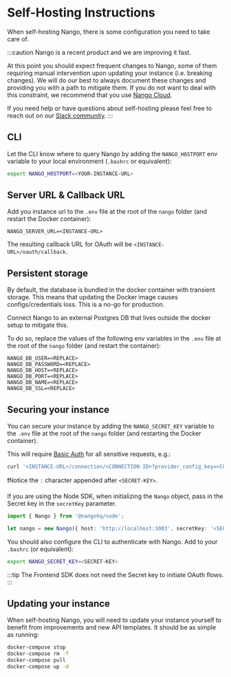 # Self-Hosting Instructions

When self-hosting Nango, there is some configuration you need to take care of.

:::caution
Nango is a recent product and we are improving it fast.

At this point you should expect frequent changes to Nango, some of them requiring manual intervention upon updating your instance (i.e. breaking changes). We will do our best to always document these changes and providing you with a path to mitigate them. If you do not want to deal with this constraint, we recommend that you use [Nango Cloud](../cloud.md).

If you need help or have questions about self-hosting please feel free to reach out on our [Slack community](https://www.nango.dev/slack).
:::

## CLI

Let the CLI know where to query Nango by adding the `NANGO_HOSTPORT` env variable to your local environment (`.bashrc` or equivalent):

```bash
export NANGO_HOSTPORT=<YOUR-INSTANCE-URL>
```

## Server URL & Callback URL

Add you instance url to the `.env` file at the root of the `nango` folder (and restart the Docker container):

```
NANGO_SERVER_URL=<INSTANCE-URL>
```

The resulting callback URL for OAuth will be `<INSTANCE-URL>/oauth/callback`.

## Persistent storage

By default, the database is bundled in the docker container with transient storage. This means that updating the Docker image causes configs/credentials loss. This is a no-go for production.

Connect Nango to an external Postgres DB that lives outside the docker setup to mitigate this.

To do so, replace the values of the following env variables in the `.env` file at the root of the `nango` folder (and restart the container):

```
NANGO_DB_USER=<REPLACE>
NANGO_DB_PASSWORD=<REPLACE>
NANGO_DB_HOST=<REPLACE>
NANGO_DB_PORT=<REPLACE>
NANGO_DB_NAME=<REPLACE>
NANGO_DB_SSL=<REPLACE>
```

## Securing your instance

You can secure your instance by adding the `NANGO_SECRET_KEY` variable to the `.env` file at the root of the `nango` folder (and restarting the Docker container).

This will require [Basic Auth](https://en.wikipedia.org/wiki/Basic_access_authentication) for all sensitive requests, e.g.:

```bash
curl '<INSTANCE-URL>/connection/<CONNECTION-ID>?provider_config_key=<CONFIG-KEY>' -u '<SECRET-KEY>:'
```

❗️Notice the `:` character appended after `<SECRET-KEY>`.

If you are using the Node SDK, when initializing the `Nango` object, pass in the Secret key in the `secretKey` parameter.

```ts
import { Nango } from '@nangohq/node';

let nango = new Nango({ host: 'http://localhost:3003', secretKey: '<SECRET-KEY>' });
```

You should also configure the CLI to authenticate with Nango. Add to your `.bashrc` (or equivalent):

```bash
export NANGO_SECRET_KEY=<SECRET-KEY>
```

:::tip
The Frontend SDK does not need the Secret key to initiate OAuth flows.
:::

## Updating your instance

When self-hosting Nango, you will need to update your instance yourself to benefit from improvements and new API templates. It should be as simple as running:

```bash
docker-compose stop
docker-compose rm -f
docker-compose pull
docker-compose up -d
```
